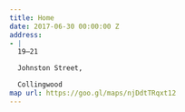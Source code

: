```yaml
---
title: Home
date: 2017-06-30 00:00:00 Z
address:
- |
  19—21

  Johnston Street,

  Collingwood
map url: https://goo.gl/maps/njDdtTRqxt12
---
```


